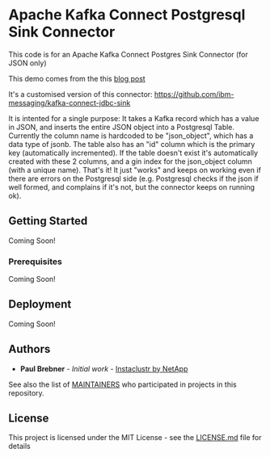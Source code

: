 # Apache Kafka Connect Postgresql Sink Connector

This code is for an Apache Kafka Connect Postgres Sink Connector (for JSON only)

This demo comes from the this [blog post](<https://www.instaclustr.com/blog/kafka-postgres-connector-pipeline-series-part-6/>)

It's a customised version of this connector: <https://github.com/ibm-messaging/kafka-connect-jdbc-sink>

It is intented for a single purpose: It takes a Kafka record which has a value in JSON, and inserts the entire JSON object into a Postgresql Table. Currently the column name is hardcoded to be "json_object", which has a data type of jsonb. The table also has an "id" column which is the primary key (automatically incremented).  If the table doesn't exist it's automatically created with these 2 columns, and a gin index for the json_object column (with a unique name). That's it! It just "works" and keeps on working even if there are errors on the Postgresql side (e.g. Postgresql checks if the json if well formed, and complains if it's not, but the connector keeps on running ok).

## Getting Started

Coming Soon!

### Prerequisites

Coming Soon!

## Deployment

Coming Soon!

## Authors

* **Paul Brebner** - *Initial work* - [Instaclustr by NetApp](https://github.com/Instaclustr)

See also the list of [MAINTAINERS]( https://github.com/instaclustr/code-samples/blob/main/Maintainer.md) who participated in projects in this repository.

## License

This project is licensed under the MIT License - see the [LICENSE.md](LICENSE.md) file for details
